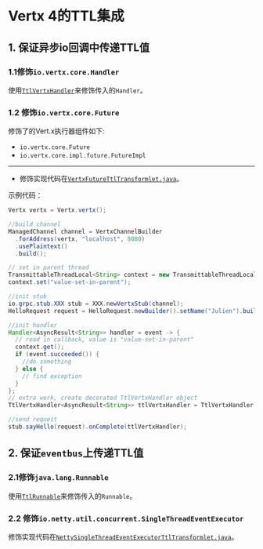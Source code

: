 # Vertx 4的TTL集成

## 1. 保证异步io回调中传递TTL值

### 1.1修饰`io.vertx.core.Handler`

使用[`TtlVertxHandler`](src/main/java/com/alibaba/ttl/integration/vertx4/TtlVertxHandler.java)来修饰传入的`Handler`。

### 1.2 修饰`io.vertx.core.Future`

修饰了的Vert.x执行器组件如下:
- `io.vertx.core.Future`
- `io.vertx.core.impl.future.FutureImpl`
---
- 修饰实现代码在[`VertxFutureTtlTransformlet.java`](src/main/java/com/alibaba/ttl/integration/vertx4/agent/transformlet/VertxFutureTtlTransformlet.java)。

示例代码：

```java
Vertx vertx = Vertx.vertx();

//build channel
ManagedChannel channel = VertxChannelBuilder
  .forAddress(vertx, "localhost", 8080)
  .usePlaintext()
  .build();

// set in parent thread
TransmittableThreadLocal<String> context = new TransmittableThreadLocal<>();
context.set("value-set-in-parent");

//init stub
io.grpc.stub.XXX stub = XXX.newVertxStub(channel);
HelloRequest request = HelloRequest.newBuilder().setName("Julien").build();

//init handler
Handler<AsyncResult<String>> handler = event -> {
  // read in callback, value is "value-set-in-parent"
  context.get();
  if (event.succeeded()) {
    //do something
  } else {
    // find exception
  }
};
// extra work, create decorated TtlVertxHandler object
TtlVertxHandler<AsyncResult<String>> ttlVertxHandler = TtlVertxHandler.get(handler);

//send request
stub.sayHello(request).onComplete(ttlVertxHandler);
```

    
## 2. 保证`eventbus`上传递TTL值

### 2.1修饰`java.lang.Runnable`
使用[`TtlRunnable`](../../src/main/java/com/alibaba/ttl/TtlRunnable.java)来修饰传入的`Runnable`。

### 2.2 修饰`io.netty.util.concurrent.SingleThreadEventExecutor`

修饰实现代码在[`NettySingleThreadEventExecutorTtlTransformlet.java`](src/main/java/com/alibaba/ttl/integration/vertx4/agent/transformlet/NettySingleThreadEventExecutorTtlTransformlet.java)。
